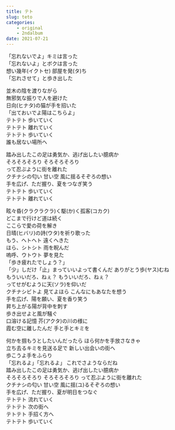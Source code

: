 ```yaml
---
title: テト
slug: teto
categories: 
    - original
    - 2ndalbum
date: 2021-07-21
---
```


「忘れないでよ」キミは言った  
「忘れないよ」とボクは言った  
想い幾年(イクトセ) 部屋を発(タ)ち  
「忘れさせて」と歩き出した  

並木の陰を渡りながら  
無邪気な振りで人を避けた  
日向(ヒナタ)の猫が手を招いた  
「出ておいでよ陽はこちらよ」  
テトテト 歩いていく  
テトテト 離れていく  
テトテト 歩いていく  
誰も居ない場所へ  

踏み出したこの足は勇気か、逃げ出したい臆病か  
そろそろそろり そろそろそろり  
って忍ぶように街を離れた  
クチナシの匂い 甘い空 風に揺るそぞろの想い  
手を広げ、ただ握り、夏をつなぎ笑う  
テトテト 歩いていく  
テトテト 離れていく  

眩々昏(クラクラクラ)く駆(か)く孤客(コカク)  
どこまで行けど道は続く  
ここらで愛の荷を解き  
日晴(ヒバリ)の詩(ウタ)を祈り歌った  
もう、ヘトヘト 遠くへきた  
ほら、シトシト 雨を睨んだ  
嗚呼、ウトウト 夢を見た  
「歩き疲れたでしょう？」  
「少」しだけ「止」まっていいよって書くんだ ありがとう歩(ヤス)むね  
もういいだろ、ねぇ？ もういいだろ、ねぇ？  
ってせがむように天(ソラ)を仰いだ  
クチナシビトよ 見てよほら こんなにもあなたを想う  
手を広げ、陽を願い、夏を香り笑う  
昇ち上がる陽が背中を刺す  
歩き出せよと風が騒ぐ  
口溶ける記憶 芥(アクタ)の川の様に  
霞む空に離したんだ 手と手とキミを  

何かを掴もうとしたいんだったら ほら何かを手放さなきゃ  
立ち去るキミを見送る足で 新しい出会いの街へ  
歩こうよ手をふらり  
「忘れるよ」「忘れるよ」 これでさようならだね  
踏み出したこの足は勇気か、逃げ出したい臆病か  
そろそろそろり そろそろそろり って忍ぶように街を離れた  
クチナシの匂い 甘い空 風に揺(ユ)るそぞろの想い  
手を広げ、ただ握り、夏が明日をつなぐ  
テトテト 流れていく  
テトテト 次の街へ  
テトテト 手招く方へ  
テトテト 歩いていく  